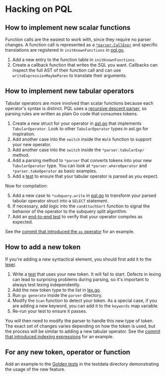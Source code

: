 # Hacking on PQL

## How to implement new scalar functions

Function calls are the easiest to work with,
since they require no parser changes.
A function call is represented as a [`*parser.CallExpr`][]
and specific translations are registered
in `initKnownFunctions` in [pql.go](pql.go).

1.  Add a new entry to the function table in `initKnownFunctions`.
2.  Create a callback function that writes the SQL you want.
    Callbacks can inspect the full AST of their function call
    and can use `writeExpressionMaybeParen` to translate their arguments.

[`*parser.CallExpr`]: https://pkg.go.dev/github.com/runreveal/pql/parser#CallExpr

## How to implement new tabular operators

Tabular operators are more involved than scalar functions
because each operator's syntax is distinct.
PQL uses a [recursive descent parser][],
so parsing rules are written as plain Go code that consumes tokens.

1.  Create a new struct for your operator in [ast.go](parser/ast.go)
    that implements `TabularOperator`.
    Look to other `TabularOperator` types in ast.go
    for inspiration.
2.  Add another case into the `switch` inside the `Walk` function
    to support your new operator.
3.  Add another case into the `switch` inside the `*parser.tabularExpr` method.
4.  Add a parsing method to `*parser`
    that converts tokens into your new `TabularOperator` type.
    You can look at `*parser.whereOperator` and `*parser.takeOperator`
    as basic examples.
5.  Add a [test](parser/parser_test.go)
    to ensure that your tabular operator is parsed as you expect.

Now for compilation:

5.  Add a new case to `*subquery.write` in [pql.go](pql.go)
    to transform your parsed tabular operator struct into a `SELECT` statement.
6.  If necessary, add logic into the `canAttachSort` function
    to signal the behavior of the operator to the subquery split algorithm.
7.  Add an [end-to-end test](testdata/Goldens/README.md)
    to verify that your operator compiles as expected.

See the [commit that introduced the `as` operator][2c1064abf] for an example.

[2c1064abf]: https://github.com/runreveal/pql/commit/2c1064abfc725159ca9752b3c140bd78a4373865
[recursive descent parser]: https://en.wikipedia.org/wiki/Recursive_descent_parser

## How to add a new token

If you're adding a new syntactical element, you should first add it to the [lexer](parser/lex.go).

1.  Write a [test](parser/lex_test.go) that uses your new token.
    It will fail to start.
    Defects in lexing can lead to surprising problems during parsing,
    so it's important to always test lexing independently.
2.  Add the new token type to the list in [lex.go](parser/lex.go).
3.  Run `go generate` inside the `parser` directory.
4.  Modify the `Scan` function to detect your token.
    As a special case, if you are adding a new keyword,
    you can add it to the `keywords` map variable.
5.  Re-run your test to ensure it passes.

You will then need to modify the parser to handle this new type of token.
The exact set of changes varies depending on how the token is used,
but the process will be similar to adding a new tabular operator.
See the [commit that introduced indexing expressions][304dbdfab] for an example.

[304dbdfab]: https://github.com/runreveal/pql/commit/304dbdfaba9efd3ee3c894ac4c2140619033d7b2

## For any new token, operator or function

Add an example to the [Golden tests](testdata/Goldens/README.md) in the
testdata directory demonstrating the usage of the new feature.
